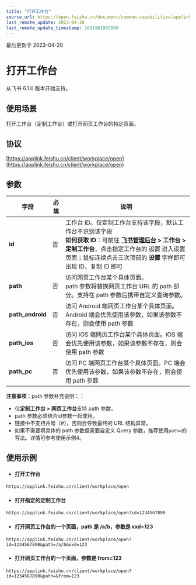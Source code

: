 ```yaml
---
title: "打开工作台"
source_url: https://open.feishu.cn/document/common-capabilities/applink-protocol/supported-protocol/open-a-workplace
last_remote_update: 2023-04-20
last_remote_update_timestamp: 1681981985000
---
```

最后更新于 2023-04-20

# 打开工作台 
从飞书 6.1.0 版本开始支持。
## 使用场景
打开工作台（定制工作台）或打开网页工作台的特定页面。

## 协议
[https://applink.feishu.cn/client/workplace/open](https://applink.feishu.cn/client/workplace/open)

##  参数

| 字段         | 必填           | 说明        | 
| --------- | --------------- | -------   | 
|**id** |    否      | 工作台 ID。仅定制工作台支持该字段，默认工作台不识别该字段<br>**如何获取 ID**：可前往 **[飞书管理后台](https://feishu.cn/admin) > 工作台 > 定制工作台**，点击指定工作台的 设置 进入设置页面；鼠标连续点击三次顶部的 **设置** 字样即可出现 ID，复制 ID 即可 | 
|**path** | 否 | 访问网页工作台某个具体页面。<br> path 参数将替换网页工作台 URL 的 path 部分。支持在 path 参数后携带自定义查询参数。 | 
|**path_android** | 否 | 访问 Android 端网页工作台某个具体页面。Android 端会优先使用该参数，如果该参数不存在，则会使用 path 参数 | 
|**path_ios** | 否 | 访问 iOS 端网页工作台某个具体页面。iOS 端会优先使用该参数，如果该参数不存在，则会使用 path 参数 | 
|**path_pc** | 否 | 访问 PC 端网页工作台某个具体页面。PC 端会优先使用该参数，如果该参数不存在，则会使用 path 参数 | 
**注意事项**：path 参数补充说明：：
- 仅**定制工作台 > 网页工作台**支持 path 参数。
- path 参数必须结合id参数一起使用。
- 链接中不支持井号（#），否则会导致最终的 URL 结构异常。
- 如果不需要填具体的 path 参数但需要自定义 Query 参数，推荐使用`path=`的写法。详情可参考使用示例4。

## 使用示例
- #### 打开工作台
`https://applink.feishu.cn/client/workplace/open`

- #### 打开指定的定制工作台
`https://applink.feishu.cn/client/workplace/open?id=1234567890`

- #### 打开网页工作台的一个页面，path 是 /a/b，参数是 xxd=123
`https://applink.feishu.cn/client/workplace/open?id=1234567890&path=/a/b&xxd=123`

- #### 打开网页工作台的一个页面，参数是 from=123
`https://applink.feishu.cn/client/workplace/open?id=1234567890&path=&from=123`
